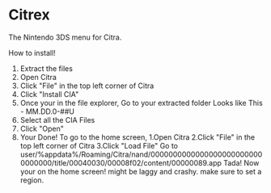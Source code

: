 # Citrex
The Nintendo 3DS menu for Citra.

How to install!
1. Extract the  files
2. Open Citra
3. Click "File" in the top left corner of Citra
4. Click "Install CIA"
5. Once your in the file explorer, Go to your extracted folder Looks like This - MM.DD.0-##U
6. Select all the CIA Files
7. Click "Open"
8. Your Done!
To go to the home screen,
1.Open Citra
2.Click "File" in the top left corner of Citra
3.Click "Load File"
Go to user/%appdata%/Roaming/Citra/nand/00000000000000000000000000000000/title/00040030/00008f02/content/00000089.app
Tada! Now your on the home screen! might be laggy and crashy. make sure to set a region.
